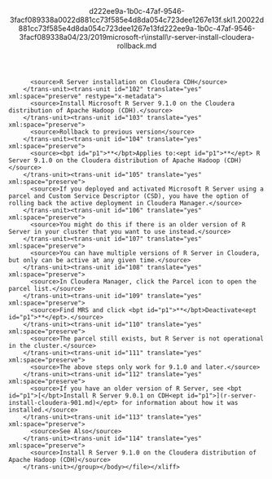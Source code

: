 <?xml version="1.0"?><xliff version="1.2" xmlns="urn:oasis:names:tc:xliff:document:1.2" xmlns:xsi="http://www.w3.org/2001/XMLSchema-instance" xsi:schemaLocation="urn:oasis:names:tc:xliff:document:1.2 xliff-core-1.2-transitional.xsd"><file datatype="xml" original="r-server-install-cloudera-rollback.md" source-language="en-US" target-language="en-US"><header><tool tool-id="mdxliff" tool-name="mdxliff" tool-version="1.0-1931010" tool-company="Microsoft" /><xliffext:skl_file_name xmlns:xliffext="urn:microsoft:content:schema:xliffextensions">d222ee9a-1b0c-47af-9546-3facf089338a0022d881cc73f585e4d8da054c723dee1267e13f.skl</xliffext:skl_file_name><xliffext:version xmlns:xliffext="urn:microsoft:content:schema:xliffextensions">1.2</xliffext:version><xliffext:ms.openlocfilehash xmlns:xliffext="urn:microsoft:content:schema:xliffextensions">0022d881cc73f585e4d8da054c723dee1267e13f</xliffext:ms.openlocfilehash><xliffext:ms.sourcegitcommit xmlns:xliffext="urn:microsoft:content:schema:xliffextensions">d222ee9a-1b0c-47af-9546-3facf089338a</xliffext:ms.sourcegitcommit><xliffext:ms.lasthandoff xmlns:xliffext="urn:microsoft:content:schema:xliffextensions">04/23/2019</xliffext:ms.lasthandoff><xliffext:ms.openlocfilepath xmlns:xliffext="urn:microsoft:content:schema:xliffextensions">microsoft-r\install\r-server-install-cloudera-rollback.md</xliffext:ms.openlocfilepath></header><body><group id="content" extype="content"><trans-unit id="101" translate="yes" xml:space="preserve" restype="x-metadata">
          <source>R Server installation on Cloudera CDH</source>
        </trans-unit><trans-unit id="102" translate="yes" xml:space="preserve" restype="x-metadata">
          <source>Install Microsoft R Server 9.1.0 on the Cloudera distribution of Apache Hadoop (CDH).</source>
        </trans-unit><trans-unit id="103" translate="yes" xml:space="preserve">
          <source>Rollback to previous version</source>
        </trans-unit><trans-unit id="104" translate="yes" xml:space="preserve">
          <source><bpt id="p1">**</bpt>Applies to:<ept id="p1">**</ept> R Server 9.1.0 on the Cloudera distribution of Apache Hadoop (CDH)</source>
        </trans-unit><trans-unit id="105" translate="yes" xml:space="preserve">
          <source>If you deployed and activated Microsoft R Server using a parcel and Custom Service Descriptor (CSD), you have the option of rolling back the active deployment in Cloudera Manager.</source>
        </trans-unit><trans-unit id="106" translate="yes" xml:space="preserve">
          <source>You might do this if there is an older version of R Server in your cluster that you want to use instead.</source>
        </trans-unit><trans-unit id="107" translate="yes" xml:space="preserve">
          <source>You can have multiple versions of R Server in Cloudera, but only can be active at any given time.</source>
        </trans-unit><trans-unit id="108" translate="yes" xml:space="preserve">
          <source>In Cloudera Manager, click the Parcel icon to open the parcel list.</source>
        </trans-unit><trans-unit id="109" translate="yes" xml:space="preserve">
          <source>Find MRS and click <bpt id="p1">**</bpt>Deactivate<ept id="p1">**</ept>.</source>
        </trans-unit><trans-unit id="110" translate="yes" xml:space="preserve">
          <source>The parcel still exists, but R Server is not operational in the cluster.</source>
        </trans-unit><trans-unit id="111" translate="yes" xml:space="preserve">
          <source>The above steps only work for 9.1.0 and later.</source>
        </trans-unit><trans-unit id="112" translate="yes" xml:space="preserve">
          <source>If you have an older version of R Server, see <bpt id="p1">[</bpt>Install R Server 9.0.1 on CDH<ept id="p1">](r-server-install-cloudera-901.md)</ept> for information about how it was installed.</source>
        </trans-unit><trans-unit id="113" translate="yes" xml:space="preserve">
          <source>See Also</source>
        </trans-unit><trans-unit id="114" translate="yes" xml:space="preserve">
          <source>Install R Server 9.1.0 on the Cloudera distribution of Apache Hadoop (CDH)</source>
        </trans-unit></group></body></file></xliff>